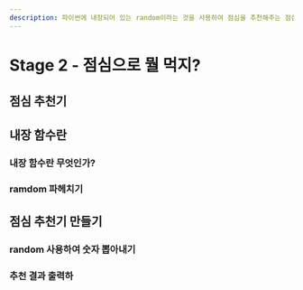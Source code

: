 ```yaml
---
description: 파이썬에 내장되어 있는 random이라는 것을 사용하여 점심을 추천해주는 점심 추천기를 완성합니다.
---
```


# Stage 2 - 점심으로 뭘 먹지?

## 점심 추천기

## 내장 함수란

### 내장 함수란 무엇인가?

### ramdom 파헤치기

## 점심 추천기 만들기

### random 사용하여 숫자 뽑아내기

### 추천 결과 출력하

